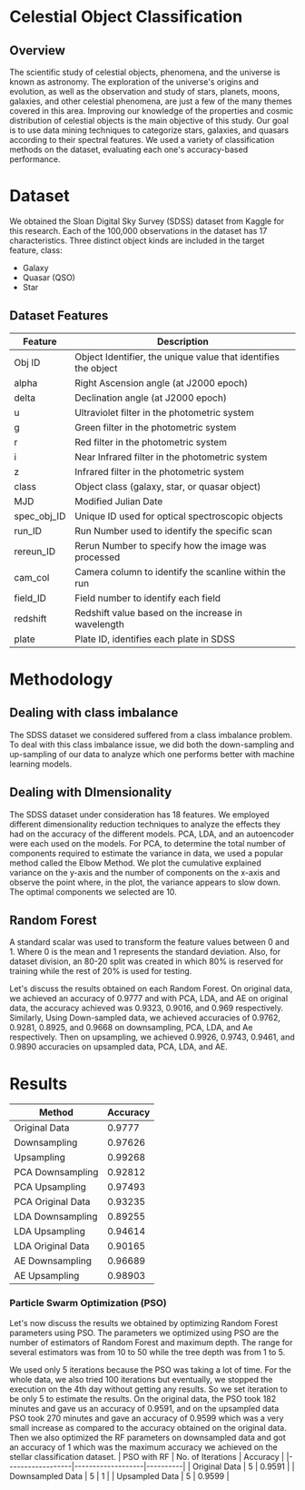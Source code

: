 # Celestial Object Classification
## Overview
The scientific study of celestial objects, phenomena, and the universe is known as astronomy. The exploration of the universe's origins and evolution, as well as the observation and study of stars, planets, moons, galaxies, and other celestial phenomena, are just a few of the many themes covered in this area.
Improving our knowledge of the properties and cosmic distribution of celestial objects is the main objective of this study. Our goal is to use data mining techniques to categorize stars, galaxies, and quasars according to their spectral features.
We used a variety of classification methods on the dataset, evaluating each one's accuracy-based performance.
# Dataset
We obtained the Sloan Digital Sky Survey (SDSS) dataset from Kaggle for this research. Each of the 100,000 observations in the dataset has 17 characteristics. Three distinct object kinds are included in the target feature, class:
*  Galaxy
*  Quasar (QSO)
*  Star

## Dataset Features

| Feature        | Description                                                   |
|----------------|---------------------------------------------------------------|
| Obj ID         | Object Identifier, the unique value that identifies the object|
| alpha          | Right Ascension angle (at J2000 epoch)                        |
| delta          | Declination angle (at J2000 epoch)                            |
| u              | Ultraviolet filter in the photometric system                  |
| g              | Green filter in the photometric system                        |
| r              | Red filter in the photometric system                          |
| i              | Near Infrared filter in the photometric system                |
| z              | Infrared filter in the photometric system                     |
| class          | Object class (galaxy, star, or quasar object)                 |
| MJD            | Modified Julian Date                                          |
| spec_obj_ID    | Unique ID used for optical spectroscopic objects              |
| run_ID         | Run Number used to identify the specific scan                 |
| rereun_ID      | Rerun Number to specify how the image was processed           |
| cam_col        | Camera column to identify the scanline within the run         |
| field_ID       | Field number to identify each field                           |
| redshift       | Redshift value based on the increase in wavelength            |
| plate          | Plate ID, identifies each plate in SDSS                       |

# Methodology
## Dealing with class imbalance
The SDSS dataset we considered suffered from a class imbalance problem. To deal with this class imbalance issue, we did both the down-sampling and up-sampling of our data to analyze which one performs better with machine learning models.
## Dealing with DImensionality
The SDSS dataset under consideration has 18 features. We employed different dimensionality reduction techniques to analyze the effects they had on the accuracy of the different models. PCA, LDA, and an autoencoder were each used on the models. For PCA, to determine the total number of components required to estimate the variance in data, we used a popular method called the Elbow Method. We plot the cumulative explained variance on the y-axis and the number of components on the x-axis and observe the point where, in the plot, the variance appears to slow down. The optimal components we selected are 10.
## Random Forest
A standard scalar was used to transform the feature values between 0 and 1. Where 0 is the mean and 1 represents the standard deviation. Also, for dataset division, an 80-20 split was created in which 80% is reserved for training while the rest of 20% is used for testing. 

Let's discuss the results obtained on each Random Forest. On original data, we achieved an accuracy of 0.9777 and with PCA, LDA, and AE on original data, the accuracy achieved was 0.9323, 0.9016, and 0.969 respectively. Similarly, Using Down-sampled data, we achieved accuracies of 0.9762, 0.9281, 0.8925, and 0.9668 on downsampling, PCA, LDA, and Ae respectively. Then on upsampling, we achieved 0.9926, 0.9743, 0.9461, and 0.9890 accuracies on upsampled data, PCA, LDA, and AE.
# Results

| Method            | Accuracy  |
|-------------------|-----------|
| Original Data     | 0.9777    |
| Downsampling      | 0.97626   |
| Upsampling        | 0.99268   |
| PCA Downsampling  | 0.92812   |
| PCA Upsampling    | 0.97493   |
| PCA Original Data | 0.93235   |
| LDA Downsampling  | 0.89255   |
| LDA Upsampling    | 0.94614   |
| LDA Original Data | 0.90165   |
| AE Downsampling   | 0.96689   |
| AE Upsampling     | 0.98903   |

### Particle Swarm Optimization (PSO)
Let's now discuss the results we obtained by optimizing Random Forest parameters using PSO. The parameters we optimized using PSO are the number of estimators of Random Forest and maximum depth. The range for several estimators was from 10 to 50 while the tree depth was from 1 to 5. 

We used only 5 iterations because the PSO was taking a lot of time. For the whole data, we also tried 100 iterations but eventually, we stopped the execution on the 4th day without getting any results. So we set iteration to be only 5 to estimate the results. On the original data, the PSO took 182 minutes and gave us an accuracy of 0.9591, and on the upsampled data PSO took 270 minutes and gave an accuracy of 0.9599 which was a very small increase as compared to the accuracy obtained on the original data. Then we also optimized the RF parameters on downsampled data and got an accuracy of 1 which was the maximum accuracy we achieved on the stellar classification dataset.
| PSO with RF      | No. of Iterations | Accuracy |
|------------------|-------------------|----------|
| Original Data    | 5                 | 0.9591   |
| Downsampled Data | 5                 | 1        |
| Upsampled Data   | 5                 | 0.9599   |

